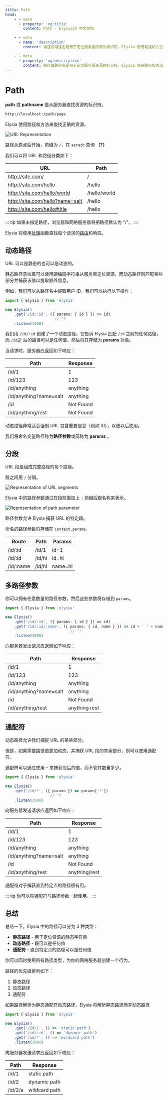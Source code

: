 ```yaml
---
title: Path
head:
    - - meta
      - property: 'og:title'
        content: Path - ElysiaJS 中文文档

    - - meta
      - name: 'description'
        content: 路径或路径名是用于定位服务器资源的标识符。Elysia 使用路径和方法来查找正确的资源。Elysia 中的路径可分为 3 种类型。静态、动态和通配符。

    - - meta
      - property: 'og:description'
        content: 路径或路径名是用于定位服务器资源的标识符。Elysia 使用路径和方法来查找正确的资源。Elysia 中的路径可分为 3 种类型。静态、动态和通配符。
---
```


<script setup>
import Playground from '../../components/nearl/playground.vue'

import { Elysia } from 'elysia'

const demo1 = new Elysia()
    .get('/id/:id', ({ params: { id } }) => id)
    .get('/id/123', '123')
    .get('/id/anything', 'anything')
    .get('/id', ({ error }) => error(404))
    .get('/id/anything/test', ({ error }) => error(404))

const demo2 = new Elysia()
    .get('/id/:id', ({ params: { id } }) => id)
    .get('/id/123', '123')
    .get('/id/anything', 'anything')
    .get('/id', ({ error }) => error(404))
    .get('/id/:id/:name', ({ params: { id, name } }) => id + ' ' + name)

const demo3 = new Elysia()
    .get('/id/:id', ({ params: { id } }) => id)
    .get('/id/123', '123')
    .get('/id/anything', 'anything')
    .get('/id', ({ error }) => error(404))
    .get('/id/:id/:name', ({ params: { id, name } }) => id + '/' + name)

const demo4 = new Elysia()
    .get('/id/1', () => 'static path')
    .get('/id/:id', () => 'dynamic path')
    .get('/id/*', () => 'wildcard path')
</script>

# Path

**path** 或 **pathname** 是从服务器查找资源的标识符。

```bash
http://localhost:/path/page
```

Elysia 使用路径和方法来查找正确的资源。

<div class="bg-white rounded-lg">
    <img src="/essential/url-object.svg" alt="URL Representation" />
</div>

路径从原点后开始，前缀为 `/`，在 `serach` 查询 **（?）**

我们可以将 URL 和路径分类如下：

| URL                             | Path         |
| ------------------------------- | ------------ |
| http://site.com/                | /            |
| http://site.com/hello           | /hello       |
| http://site.com/hello/world     | /hello/world |
| http://site.com/hello?name=salt | /hello       |
| http://site.com/hello#title     | /hello       |

::: tip
如果未指定路径，浏览器和网络服务器将把路径默认为 "/"。
:::

Elysia 将使用[处理](/essential/handler)函数查找每个请求的[路由](/essential/route)和响应。

## 动态路径

URL 可以是静态的也可以是动态的。

静态路径意味着可以使用硬编码字符串从服务器定位资源，而动态路径则匹配某些部分并捕获该值以提取额外信息。

例如，我们可以从路径名中提取用户 ID，我们可以执行以下操作：

```typescript twoslash
import { Elysia } from 'elysia'

new Elysia()
    .get('/id/:id', ({ params: { id } }) => id)
                      // ^?
    .listen(3000)
```

我们用 `/id/:id` 创建了一个动态路径，它告诉 Elysia 匹配 `/id` 之前的任何路径，而 `/id`之 后的路径可以是任何值，然后将其存储为 **params** 对象。

<Playground
  :elysia="demo1"
  :alias="{
    '/id/:id': '/id/1'
  }"
  :mock="{
    '/id/:id': {
      GET: '1'
    }
  }" 
/>

当请求时，服务器应返回如下响应：

| Path                   | Response  |
| ---------------------- | --------- |
| /id/1                  | 1         |
| /id/123                | 123       |
| /id/anything           | anything  |
| /id/anything?name=salt | anything  |
| /id                    | Not Found |
| /id/anything/rest      | Not Found |

动态路径非常适合强制 URL 包含重要信息（例如 ID），以便以后使用。

我们将命名变量路径称为**路径参数**或简称为 **params** 。

## 分段

URL 段是组成完整路径的每个路径。

段之间用 `/` 分隔。

![Representation of URL segments](/essential/url-segment.webp)

Elysia 中的路径参数通过在段前面加上 `:` 前缀后跟名称来表示。

![Representation of path parameter](/essential/path-parameter.webp)

路径参数允许 Elysia 捕获 URL 的特定段。

命名的路径参数将存储在 `Context.params`.

| Route     | Path   | Params  |
| --------- | ------ | ------- |
| /id/:id   | /id/1  | id=1    |
| /id/:id   | /id/hi | id=hi   |
| /id/:name | /id/hi | name=hi |

## 多路径参数

你可以拥有任意数量的路径参数，然后这些参数将存储到 `params`。

```typescript twoslash
import { Elysia } from 'elysia'

new Elysia()
    .get('/id/:id', ({ params: { id } }) => id)
    .get('/id/:id/:name', ({ params: { id, name } }) => id + ' ' + name)
                             // ^?
    .listen(3000)
```

<Playground
  :elysia="demo2"
  :alias="{
    '/id/:id': '/id/1',
    '/id/:id/:name': '/id/anything/rest'
  }"
  :mock="{
    '/id/:id': {
      GET: '1'
    },
    '/id/:id/:name': {
      GET: 'anything rest'
    }
  }" 
/>

向服务器发出请求应返回如下响应：

| Path                   | Response      |
| ---------------------- | ------------- |
| /id/1                  | 1             |
| /id/123                | 123           |
| /id/anything           | anything      |
| /id/anything?name=salt | anything      |
| /id                    | Not Found     |
| /id/anything/rest      | anything rest |

## 通配符

动态路径允许我们捕捉 URL 的某些部分。

但是，如果需要路径值更加动态，并捕获 URL 段的其余部分，则可以使用通配符。

通配符可以通过使用 `*` 来捕获段后的值，而不管其数量多少。

```typescript twoslash
import { Elysia } from 'elysia'

new Elysia()
    .get('/id/*', ({ params }) => params['*'])
                    // ^?
    .listen(3000)
```

<Playground
  :elysia="demo3"
  :alias="{
    '/id/:id': '/id/1',
    '/id/:id/:name': '/id/anything/rest'
  }"
  :mock="{
    '/id/:id': {
      GET: '1'
    },
    '/id/:id/:name': {
      GET: 'anything/rest'
    }
  }" 
/>

向服务器发送请求应返回如下响应：

| Path                   | Response      |
| ---------------------- | ------------- |
| /id/1                  | 1             |
| /id/123                | 123           |
| /id/anything           | anything      |
| /id/anything?name=salt | anything      |
| /id                    | Not Found     |
| /id/anything/rest      | anything/rest |

通配符对于捕获直到特定点的路径很有用。

::: tip
你可以将通配符与路径参数一起使用。
:::

## 总结

总结一下，Elysia 中的路径可以分为 3 种类型：

- **静态路径** - 用于定位资源的静态字符串
- **动态路径** - 段可以是任何值
- **通配符** - 直到特定点的路径可以是任何值


你可以同时使用所有路径类型，为你的网络服务器创建一个行为。

路径的优先级排列如下：

1. 静态路径
2. 动态路径
3. 通配符

如果路径解析为静态通配符动态路径，Elysia 将解析静态路径而非动态路径

```typescript twoslash
import { Elysia } from 'elysia'

new Elysia()
    .get('/id/1', () => 'static path')
    .get('/id/:id', () => 'dynamic path')
    .get('/id/*', () => 'wildcard path')
    .listen(3000)
```

<Playground
  :elysia="demo4"
    :alias="{
    '/id/:id': '/id/2',
    '/id/*': '/id/2/a'
  }"
  :mock="{
    '/id/*': {
      GET: 'wildcard path'
    }
  }" 
/>

向服务器发送请求应返回如下响应：

| Path    | Response      |
| ------- | ------------- |
| /id/1   | static path   |
| /id/2   | dynamic path  |
| /id/2/a | wildcard path |
